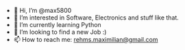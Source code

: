 - 👋 Hi, I’m @max5800
- 👀 I’m interested in Software, Electronics and stuff like that. 
- 🌱 I’m currently learning Python
- 💞️ I’m looking to find a new Job :)
- 📫 How to reach me: rehms.maximilian@gmail.com

<!---
max5800/max5800 is a ✨ special ✨ repository because its `README.md` (this file) appears on your GitHub profile.
You can click the Preview link to take a look at your changes.
--->
